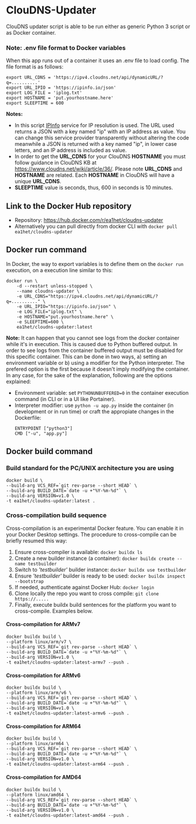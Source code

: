 # ClouDNS-Updater
ClouDNS updater script is able to be run either as generic Python 3 script or as Docker container. 

### Note: .env file format to Docker variables
When this app runs out of a container it uses an .env file to load config. The file format is as follows:

```
export URL_CDNS = 'https://ipv4.cloudns.net/api/dynamicURL/?q=..........'
export URL_IPIO = 'https://ipinfo.io/json'
export LOG_FILE = 'iplog.txt'
export HOSTNAME = 'put.yourhostname.here'
export SLEEPTIME = 600
```
____Notes:____ 
- In this script [IPInfo](https://ipinfo.io) service for IP resolution is used. The URL used returns a JSON with a key named "ip" with an IP address as value. You can change this service provider transparently without altering the code meanwhile a JSON is returned with a key named "ip", in lower case letters, and an IP address is included as value. 
- In order to get the __URL_CDNS__ for your ClouDNS __HOSTNAME__ you must follow guidance in ClouDNS KB at https://www.cloudns.net/wiki/article/36/. Please note __URL_CDNS__ and __HOSTNAME__ are related. Each __HOSTNAME__ in ClouDNS will have a unique __URL_CDNS__. 
- __SLEEPTIME__ value is seconds, thus, 600 in seconds is 10 minutes. 

## Link to the Docker Hub repository
- Repository: https://hub.docker.com/r/ea1het/cloudns-updater
- Alternatively you can pull directly from docker CLI with ```docker pull ea1het/cloudns-updater ``` 

## Docker run command
In Docker, the way to export variables is to define them on the ```docker run``` execution, on a execution line similar to this:

```
docker run \
    -d --restart unless-stopped \
    --name cloudns-updater \
    -e URL_CDNS="https://ipv4.cloudns.net/api/dynamicURL/?q=.........." \
    -e URL_IPIO="https://ipinfo.io/json" \
    -e LOG_FILE="iplog.txt" \
    -e HOSTNAME="put.yourhostname.here" \
    -e SLEEPTIME=600 \
    ea1het/cloudns-updater:latest 
```
__Note:__ It can happen that you cannot see logs from the docker container while it's in execution. This is caused due to Python buffered output. In order to see logs from the container buffered output must be disabled for this specific container. This can be done in two ways, a) setting an environment variable or b) using a modifier for the Python interpreter. The prefered option is the first because it doesn't imply modifying the container. In any case, for the sake of the explanation, following are the options explained:
  - Environment variable: set ```PYTHONUNBUFFERED=0``` in the container execution command (in CLI or in a UI like Portainer).
  - Interpreter modifier: use ```python -u app.py``` inside the container (in development or in run time) or craft the appropiate changes in the Dockerfile:
    ```
    ENTRYPOINT ["python3"]
    CMD ["-u", "app.py"]
    ``` 

## Docker build command
### Build standard for the PC/UNIX architecture you are using
``` 
docker build \
--build-arg VCS_REF=`git rev-parse --short HEAD` \
--build-arg BUILD_DATE=`date -u +"%Y-%m-%d"` \
--build-arg VERSION=v1.0 \
-t ea1het/cloudns-updater:latest .
``` 
### Cross-compilation build sequence
Cross-compilation is an experimental Docker feature. You can enable it in your Docker Desktop settings. The procedure to cross-compile can be briefly resumed this way:

  1. Ensure cross-compiler is available: ```docker buildx ls```
  2. Create a new builder instance (a container): ```docker buildx create --name testbuilder```
  3. Switch to _'testbuilder'_ builder instance: ```docker buildx use testbuilder```
  4. Ensure _'testbuilder'_ builder is ready to be used: ```docker buildx inspect --bootstrap``` 
  5. If needed, authenticate against Docker Hub: ```docker login```
  6. Clone locally the repo you want to cross compile: ```git clone https://.....```
  7. Finally, execute buildx build sentences for the platform you want to cross-compile. Examples below. 

#### Cross-compilation for ARMv7
``` 
docker buildx build \
--platform linux/arm/v7 \
--build-arg VCS_REF=`git rev-parse --short HEAD` \
--build-arg BUILD_DATE=`date -u +"%Y-%m-%d"` \
--build-arg VERSION=v1.0 \
-t ea1het/cloudns-updater:latest-armv7 --push .
``` 
#### Cross-compilation for ARMv6
``` 
docker buildx build \
--platform linux/arm/v6 \
--build-arg VCS_REF=`git rev-parse --short HEAD` \
--build-arg BUILD_DATE=`date -u +"%Y-%m-%d"` \
--build-arg VERSION=v1.0 \
-t ea1het/cloudns-updater:latest-armv6 --push .
``` 
#### Cross-compilation for ARM64
``` 
docker buildx build \
--platform linux/arm64 \
--build-arg VCS_REF=`git rev-parse --short HEAD` \
--build-arg BUILD_DATE=`date -u +"%Y-%m-%d"` \
--build-arg VERSION=v1.0 \
-t ea1het/cloudns-updater:latest-arm64 --push .
``` 
#### Cross-compilation for AMD64
``` 
docker buildx build \
--platform linux/amd64 \
--build-arg VCS_REF=`git rev-parse --short HEAD` \
--build-arg BUILD_DATE=`date -u +"%Y-%m-%d"` \
--build-arg VERSION=v1.0 \
-t ea1het/cloudns-updater:latest-amd64 --push .
